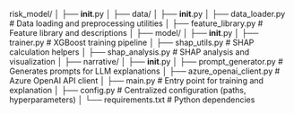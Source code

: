 risk_model/
│
├── __init__.py
│
├── data/
│   ├── __init__.py
│   ├── data_loader.py          # Data loading and preprocessing utilities
│   ├── feature_library.py      # Feature library and descriptions
│
├── model/
│   ├── __init__.py
│   ├── trainer.py              # XGBoost training pipeline
│   ├── shap_utils.py           # SHAP calculation helpers
│   ├── shap_analysis.py        # SHAP analysis and visualization
│
├── narrative/
│   ├── __init__.py
│   ├── prompt_generator.py     # Generates prompts for LLM explanations
│   ├── azure_openai_client.py  # Azure OpenAI API client
│
├── main.py                     # Entry point for training and explanation
│
├── config.py                   # Centralized configuration (paths, hyperparameters)
│
└── requirements.txt            # Python dependencies
